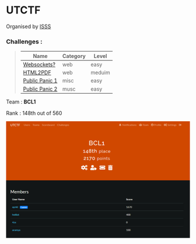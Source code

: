 # UTCTF
Organised by [ISSS](https://www.isss.io)

### Challenges  :
> | Name        | Category    | Level   |
> | ----------- | ----------- | ------- |
> | [Websockets?](./Web/README.md#1--websockets) | web |easy    |
> | [HTML2PDF](./Web/README.md#2--html2pdf)    | web | meduim  | 
> | [Public Panic 1](./Misc/README.md#1--public-panic-1) | misc | easy|
> | [Public Panic 2](./Misc/README.md#2--public-panic-2) | musc | easy |


Team : **BCL1**

Rank : 148th out of 560

<center><img src="./images/rank.png"></img></center>

</br>
